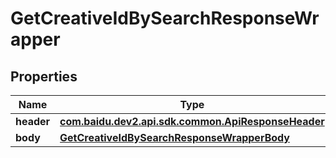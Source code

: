 

# GetCreativeIdBySearchResponseWrapper


## Properties

Name | Type | Description | Notes
------------ | ------------- | ------------- | -------------
**header** | [**com.baidu.dev2.api.sdk.common.ApiResponseHeader**](com.baidu.dev2.api.sdk.common.ApiResponseHeader.md) |  |  [optional]
**body** | [**GetCreativeIdBySearchResponseWrapperBody**](GetCreativeIdBySearchResponseWrapperBody.md) |  |  [optional]



